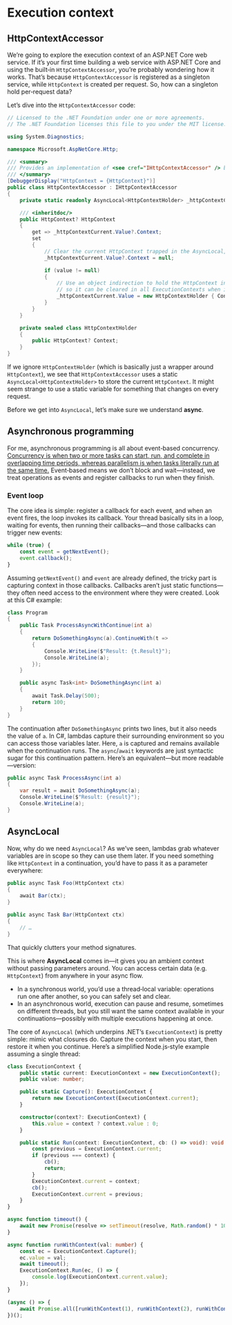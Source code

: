 # Execution context

## HttpContextAccessor
We’re going to explore the execution context of an ASP.NET Core web service. If it’s your first time building a web service with ASP.NET Core and using the built‑in `HttpContextAccessor`, you’re probably wondering how it works. That’s because `HttpContextAccessor` is registered as a singleton service, while `HttpContext` is created per request. So, how can a singleton hold per‑request data?

Let’s dive into the `HttpContextAccessor` code:

```csharp
// Licensed to the .NET Foundation under one or more agreements.
// The .NET Foundation licenses this file to you under the MIT license.

using System.Diagnostics;

namespace Microsoft.AspNetCore.Http;

/// <summary>
/// Provides an implementation of <see cref="IHttpContextAccessor" /> based on the current execution context.
/// </summary>
[DebuggerDisplay("HttpContext = {HttpContext}")]
public class HttpContextAccessor : IHttpContextAccessor
{
    private static readonly AsyncLocal<HttpContextHolder> _httpContextCurrent = new AsyncLocal<HttpContextHolder>();

    /// <inheritdoc/>
    public HttpContext? HttpContext
    {
        get => _httpContextCurrent.Value?.Context;
        set
        {
            // Clear the current HttpContext trapped in the AsyncLocal, since it’s done.
            _httpContextCurrent.Value?.Context = null;

            if (value != null)
            {
                // Use an object indirection to hold the HttpContext in the AsyncLocal,
                // so it can be cleared in all ExecutionContexts when it’s cleared.
                _httpContextCurrent.Value = new HttpContextHolder { Context = value };
            }
        }
    }

    private sealed class HttpContextHolder
    {
        public HttpContext? Context;
    }
}
```

If we ignore `HttpContextHolder` (which is basically just a wrapper around `HttpContext`), we see that `HttpContextAccessor` uses a static `AsyncLocal<HttpContextHolder>` to store the current `HttpContext`. It might seem strange to use a static variable for something that changes on every request.

Before we get into `AsyncLocal`, let’s make sure we understand **async**.

## Asynchronous programming
For me, asynchronous programming is all about event‑based concurrency. [Concurrency is when two or more tasks can start, run, and complete in overlapping time periods, whereas parallelism is when tasks literally run at the same time.](https://stackoverflow.com/questions/1050222/what-is-the-difference-between-concurrency-and-parallelism) Event‑based means we don’t block and wait—instead, we treat operations as events and register callbacks to run when they finish.

### Event loop
The core idea is simple: register a callback for each event, and when an event fires, the loop invokes its callback. Your thread basically sits in a loop, waiting for events, then running their callbacks—and those callbacks can trigger new events:

```javascript
while (true) {
    const event = getNextEvent();
    event.callback();
}
```

Assuming `getNextEvent()` and `event` are already defined, the tricky part is capturing context in those callbacks. Callbacks aren’t just static functions—they often need access to the environment where they were created. Look at this C# example:

```csharp
class Program
{
    public Task ProcessAsyncWithContinue(int a)
    {
        return DoSomethingAsync(a).ContinueWith(t =>
        {
            Console.WriteLine($"Result: {t.Result}");
            Console.WriteLine(a);
        });
    }

    public async Task<int> DoSomethingAsync(int a)
    {
        await Task.Delay(500);
        return 100;
    }
}
```

The continuation after `DoSomethingAsync` prints two lines, but it also needs the value of `a`. In C#, lambdas capture their surrounding environment so you can access those variables later. Here, `a` is captured and remains available when the continuation runs. The `async`/`await` keywords are just syntactic sugar for this continuation pattern. Here’s an equivalent—but more readable—version:

```csharp
public async Task ProcessAsync(int a)
{
    var result = await DoSomethingAsync(a);
    Console.WriteLine($"Result: {result}");
    Console.WriteLine(a);
}
```

## AsyncLocal
Now, why do we need `AsyncLocal`? As we’ve seen, lambdas grab whatever variables are in scope so they can use them later. If you need something like `HttpContext` in a continuation, you’d have to pass it as a parameter everywhere:

```csharp
public async Task Foo(HttpContext ctx)
{
    await Bar(ctx);
}

public async Task Bar(HttpContext ctx)
{
    // …
}
```

That quickly clutters your method signatures.

This is where **AsyncLocal** comes in—it gives you an ambient context without passing parameters around. You can access certain data (e.g. `HttpContext`) from anywhere in your async flow.

- In a synchronous world, you’d use a thread‑local variable: operations run one after another, so you can safely set and clear.
- In an asynchronous world, execution can pause and resume, sometimes on different threads, but you still want the same context available in your continuations—possibly with multiple executions happening at once.

The core of `AsyncLocal` (which underpins .NET’s `ExecutionContext`) is pretty simple: mimic what closures do. Capture the context when you start, then restore it when you continue. Here’s a simplified Node.js‑style example assuming a single thread:

```typescript
class ExecutionContext {
    public static current: ExecutionContext = new ExecutionContext();
    public value: number;

    public static Capture(): ExecutionContext {
        return new ExecutionContext(ExecutionContext.current);
    }

    constructor(context?: ExecutionContext) {
        this.value = context ? context.value : 0;
    }

    public static Run(context: ExecutionContext, cb: () => void): void {
        const previous = ExecutionContext.current;
        if (previous === context) {
            cb();
            return;
        }
        ExecutionContext.current = context;
        cb();
        ExecutionContext.current = previous;
    }
}

async function timeout() {
    await new Promise(resolve => setTimeout(resolve, Math.random() * 100));
}

async function runWithContext(val: number) {
    const ec = ExecutionContext.Capture();
    ec.value = val;
    await timeout();
    ExecutionContext.Run(ec, () => {
        console.log(ExecutionContext.current.value);
    });
}

(async () => {
    await Promise.all([runWithContext(1), runWithContext(2), runWithContext(3)]);
})();
```
